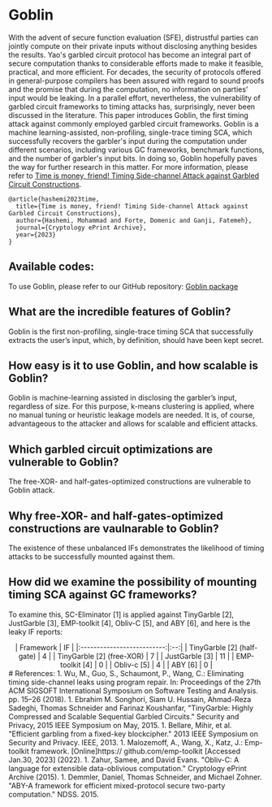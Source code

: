 # Goblin
With the advent of secure function evaluation (SFE), distrustful parties can jointly compute on their private inputs without disclosing anything besides the results. Yao's garbled circuit protocol has become an integral part of secure computation thanks to considerable efforts made to make it feasible, practical, and more efficient. For decades, the security of protocols offered in general-purpose compilers has been assured with regard to sound proofs and the promise that during the computation, no information on parties' input would be leaking. In a parallel effort, nevertheless, the vulnerability of garbled circuit frameworks to timing attacks has, surprisingly, never been discussed in the literature. This paper introduces Goblin, the first timing attack against commonly employed garbled circuit frameworks. Goblin is a machine learning-assisted, non-profiling, single-trace timing SCA, which successfully recovers the garbler's input during the computation under different scenarios, including various GC frameworks, benchmark functions, and the number of garbler's input bits. In doing so, Goblin hopefully paves the way for further research in this matter. 
For more information, please refer to [Time is money, friend! Timing Side-channel Attack against Garbled Circuit Constructions](https://eprint.iacr.org/2023/001.pdf).
```
@article{hashemi2023time,
  title={Time is money, friend! Timing Side-channel Attack against Garbled Circuit Constructions},
  author={Hashemi, Mohammad and Forte, Domenic and Ganji, Fatemeh},
  journal={Cryptology ePrint Archive},
  year={2023}
}
```
## Available codes:
To use Goblin, please refer to our GitHub repository: [Goblin package](https://github.com/vernamlab/Goblin)
## What are the incredible features of Goblin?
Goblin is the first non-profiling, single-trace timing SCA that successfully extracts the user’s input, which, by definition, should have been kept secret.
## How easy is it to use Goblin, and how scalable is Goblin?
Goblin is machine-learning assisted in disclosing the garbler’s input, regardless of size. For this purpose, k-means clustering is applied, where no manual tuning or heuristic leakage models are needed. It is, of course, advantageous to the attacker and allows for scalable and efficient attacks.
## Which garbled circuit optimizations are vulnerable to Goblin?
The free-XOR- and half-gates-optimized constructions are vulnerable to Goblin attack.
## Why free-XOR- and half-gates-optimized constructions are vaulnarable to Goblin?
The existence of these unbalanced IFs demonstrates the likelihood of timing attacks to be successfully mounted against them.
## How did we examine the possibility of mounting timing SCA against GC frameworks?
To examine this, SC-Eliminator [1] is applied against TinyGarble [2], JustGarble [3], EMP-toolkit [4], Obliv-C [5], and ABY [6], and here is the leaky IF reports:
<center>
|          Framework         | IF |
|:--------------------------:|:--:|
| TinyGarble [2] (half-gate) |  4 |
|  TinyGarble [2] (free-XOR) |  7 |
|       JustGarble [3]       | 11 |
|       EMP-toolkit [4]      |  0 |
|         Obliv-c [5]        |  4 |
|           ABY [6]          |  0 |
</center>
# References:
1. Wu, M., Guo, S., Schaumont, P., Wang, C.: Eliminating timing side-channel leaks using program repair. In: Proceedings of the 27th ACM SIGSOFT International
Symposium on Software Testing and Analysis. pp. 15–26 (2018).
1. Ebrahim M. Songhori, Siam U. Hussain, Ahmad-Reza Sadeghi, Thomas Schneider and Farinaz Koushanfar, "TinyGarble: Highly Compressed and Scalable Sequential Garbled Circuits." Security and Privacy, 2015 IEEE Symposium on May, 2015.
1. Bellare, Mihir, et al. "Efficient garbling from a fixed-key blockcipher." 2013 IEEE Symposium on Security and Privacy. IEEE, 2013.
1. Malozemoff, A., Wang, X., Katz, J.: Emp-toolkit framework. [Online]https://
github.com/emp-toolkit [Accessed Jan.30, 2023] (2022).
1. Zahur, Samee, and David Evans. "Obliv-C: A language for extensible data-oblivious computation." Cryptology ePrint Archive (2015).
1. Demmler, Daniel, Thomas Schneider, and Michael Zohner. "ABY-A framework for efficient mixed-protocol secure two-party computation." NDSS. 2015.
